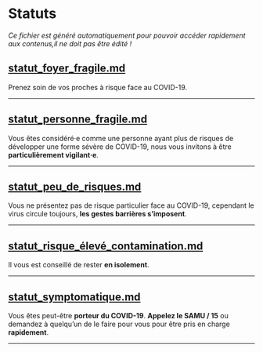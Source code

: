 
# Statuts

*Ce fichier est généré automatiquement pour pouvoir accéder rapidement aux contenus,il ne doit pas être édité !*


## [statut_foyer_fragile.md](statut_foyer_fragile.md)

Prenez soin de vos proches à risque face au COVID-19.


---


## [statut_personne_fragile.md](statut_personne_fragile.md)

Vous êtes considéré·e comme une personne ayant plus de risques de développer une forme sévère de COVID-19, nous vous invitons à être **particulièrement vigilant·e**.


---


## [statut_peu_de_risques.md](statut_peu_de_risques.md)

Vous ne présentez pas de risque particulier face au COVID-19, cependant le virus circule toujours, **les gestes barrières s’imposent**.


---


## [statut_risque_élevé_contamination.md](statut_risque_élevé_contamination.md)

Il vous est conseillé de rester **en isolement**.


---


## [statut_symptomatique.md](statut_symptomatique.md)

Vous êtes peut-être **porteur du COVID-19**. **Appelez le SAMU / 15** ou demandez à quelqu’un de le faire pour vous pour être pris en charge **rapidement**.


---

